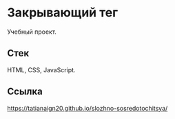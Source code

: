 # Закрывающий тег
Учебный проект.

## Стек
HTML, CSS, JavaScript.

## Ссылка
https://tatianaign20.github.io/slozhno-sosredotochitsya/